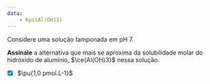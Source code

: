 ```yaml
---
data:
    - Kps(Al(OH)3)
---
```


Considere uma solução tamponada em pH 7.

**Assinale** a alternativa que mais se aproxima da solubilidade molar do hidróxido de alumínio, $\ce{Al(OH)3}$ nessa solução.

- [x] $\pu{1,0 pmol.L-1}$

